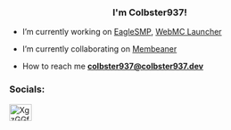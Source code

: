 <h3 align="center">I'm Colbster937!</h3>

- I’m currently working on [EagleSMP](https://eaglesmp.org), [WebMC Launcher](https://webmc.xyz)

- I’m currently collaborating on [Membeaner](https://membeaner.com)

- How to reach me [**colbster937@colbster937.dev**](mailto:colbster937@colbster937.dev)

<h3 align="left">Socials:</h3>
<p align="left">
<a href="https://discord.gg/XgzGGfr7Av" target="blank"><img align="center" src="https://raw.githubusercontent.com/rahuldkjain/github-profile-readme-generator/master/src/images/icons/Social/discord.svg" alt="XgzGGfr7Av" height="30" width="40" /></a>
</p>

<!--<p>&nbsp;<img align="center" src="https://github-readme-stats.vercel.app/api?username=colbychittenden&show_icons=true&locale=en" alt="colbychittenden" /></p>-->
